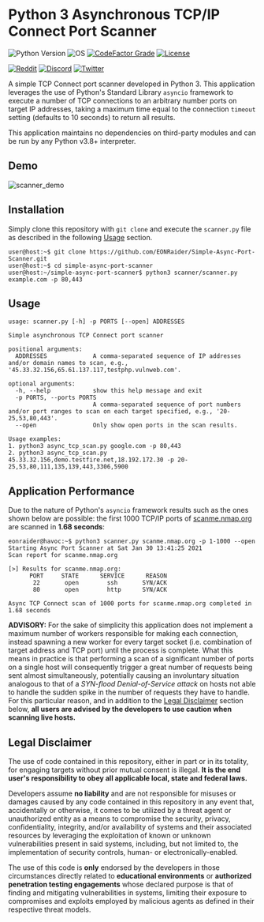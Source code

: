 # Python 3 Asynchronous TCP/IP Connect Port Scanner

![Python Version](https://img.shields.io/badge/python-3.8+-blue?style=for-the-badge&logo=python)
![OS](https://img.shields.io/badge/OS-GNU%2FLinux-red?style=for-the-badge&logo=linux)
[![CodeFactor Grade](https://img.shields.io/codefactor/grade/github/eonraider/simple-async-port-scanner?style=for-the-badge)](https://www.codefactor.io/repository/github/eonraider/simple-async-port-scanner)
[![License](https://img.shields.io/github/license/EONRaider/Packet-Sniffer?style=for-the-badge)](https://github.com/EONRaider/Packet-Sniffer/blob/master/LICENSE)

[![Reddit](https://img.shields.io/badge/Reddit-EONRaider-FF4500?style=flat-square&logo=reddit)](https://www.reddit.com/user/eonraider)
[![Discord](https://img.shields.io/badge/Discord-EONRaider-7289DA?style=flat-square&logo=discord)](https://discord.gg/KVjWBptv)
[![Twitter](https://img.shields.io/badge/Twitter-eon__raider-38A1F3?style=flat-square&logo=twitter)](https://twitter.com/intent/follow?screen_name=eon_raider)

A simple TCP Connect port scanner developed in Python 3. This application leverages
the use of Python's Standard Library `asyncio` framework to execute a
number of TCP connections to an arbitrary number ports on target IP
addresses, taking a maximum time equal to the connection `timeout`
setting (defaults to 10 seconds) to return all results.

This application maintains no dependencies on third-party modules and can be
run by any Python v3.8+ interpreter.

## Demo
![scanner_demo](https://user-images.githubusercontent.com/15611424/178142566-6bba065f-ca8d-43a8-a845-19bf650162f1.gif)

## Installation
Simply clone this repository with `git clone` and execute the
`scanner.py` file as described in the following
[Usage](#usage) section.
```
user@host:~$ git clone https://github.com/EONRaider/Simple-Async-Port-Scanner.git
user@host:~$ cd simple-async-port-scanner
user@host:~/simple-async-port-scanner$ python3 scanner/scanner.py example.com -p 80,443
```

## Usage
```
usage: scanner.py [-h] -p PORTS [--open] ADDRESSES

Simple asynchronous TCP Connect port scanner

positional arguments:
  ADDRESSES             A comma-separated sequence of IP addresses and/or domain names to scan, e.g., '45.33.32.156,65.61.137.117,testphp.vulnweb.com'.

optional arguments:
  -h, --help            show this help message and exit
  -p PORTS, --ports PORTS
                        A comma-separated sequence of port numbers and/or port ranges to scan on each target specified, e.g., '20-25,53,80,443'.
  --open                Only show open ports in the scan results.

Usage examples:
1. python3 async_tcp_scan.py google.com -p 80,443
2. python3 async_tcp_scan.py 45.33.32.156,demo.testfire.net,18.192.172.30 -p 20-25,53,80,111,135,139,443,3306,5900
```

## Application Performance
Due to the nature of Python's `asyncio` framework results such as the 
ones shown below are possible: the first 1000 TCP/IP ports of 
[scanme.nmap.org](http://scanme.nmap.org) are scanned in **1.68 seconds**:
```
eonraider@havoc:~$ python3 scanner.py scanme.nmap.org -p 1-1000 --open
Starting Async Port Scanner at Sat Jan 30 13:41:25 2021
Scan report for scanme.nmap.org

[>] Results for scanme.nmap.org:
      PORT     STATE      SERVICE      REASON   
       22       open        ssh       SYN/ACK   
       80       open        http      SYN/ACK   

Async TCP Connect scan of 1000 ports for scanme.nmap.org completed in 1.68 seconds
```

**ADVISORY:** For the sake of simplicity this application does not
implement a maximum number of workers responsible for making each
connection, instead spawning a new worker for every target socket
(i.e. combination of target address and TCP port) until the process is
complete. What this means in
practice is that performing a scan of a significant number of ports on
a single host will consequently trigger a great number of requests being
sent almost simultaneously, potentially causing an involuntary situation
analogous to that of a *SYN-flood Denial-of-Service attack* on hosts not
able to handle the sudden spike in the number of requests they have to
handle. For this particular reason, and in addition to the
[Legal Disclaimer](#legal-disclaimer) section below, **all users are
advised by the developers to use caution when scanning live hosts.**

## Legal Disclaimer

The use of code contained in this repository, either in part or in its totality,
for engaging targets without prior mutual consent is illegal. **It is
the end user's responsibility to obey all applicable local, state and 
federal laws.**

Developers assume **no liability** and are not
responsible for misuses or damages caused by any code contained
in this repository in any event that, accidentally or otherwise, it comes to
be utilized by a threat agent or unauthorized entity as a means to compromise
the security, privacy, confidentiality, integrity, and/or availability of
systems and their associated resources by leveraging the exploitation of known
or unknown vulnerabilities present in said systems, including, but not limited
to, the implementation of security controls, human- or electronically-enabled.

The use of this code is **only** endorsed by the developers in those
circumstances directly related to **educational environments** or
**authorized penetration testing engagements** whose declared purpose is that
of finding and mitigating vulnerabilities in systems, limiting their exposure
to compromises and exploits employed by malicious agents as defined in their
respective threat models.
